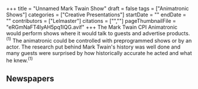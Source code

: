 +++
title = "Unnamed Mark Twain Show"
draft = false
tags = ["Animatronic Shows"]
categories = ["Creative Presentations"]
startDate = ""
endDate = ""
contributors = ["Lelmaster"]
citations = ["",""]
pageThumbnailFile = "eRGmNaFT4IyAH5pq1IQG.avif"
+++
The Mark Twain CPI Animatronic would perform shows where it would talk to guests and advertise products.<sup>(1)</sup> The animatronic could be controlled with preprogrammed shows or by an actor. The research put behind Mark Twain's history was well done and many guests were surprised by how historically accurate he acted and what he knew.<sup>(1)</sup>

## Newspapers
